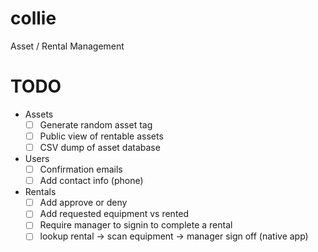 collie
======

Asset / Rental Management

# TODO
- Assets
  - [ ] Generate random asset tag
  - [ ] Public view of rentable assets
  - [ ] CSV dump of asset database
- Users
  - [ ] Confirmation emails
  - [ ] Add contact info (phone)
- Rentals
  - [ ] Add approve or deny
  - [ ] Add requested equipment vs rented
  - [ ] Require manager to signin to complete a rental
  - [ ] lookup rental -> scan equipment -> manager sign off (native app)
